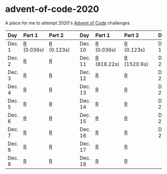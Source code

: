 # advent-of-code-2020
A place for me to attempt 2020's [Advent of Code](https://adventofcode.com/2020/) challenges

| Day        | Part 1                         | Part 2                         || Day         | Part 1                         | Part 2                         || Day         | Part 1                         | Part 2                         |
|:-----------|:-------------------------------|:----------------------------|---|:------------|:-------------------------------|:----------------------------|---|:------------|:-------------------------------|:-------------------------------|
| Dec. 1 | [R](/day-01/day-01.r) (0.036s) | [R](/day-01/day-01.r) (0.123s) || Dec. 10 | [R](/day-01/day-01.r) (0.036s) | [R](/day-01/day-01.r) (0.123s) || Dec. 19 | [R](/day-01/day-01.r) (0.036s) | [R](/day-01/day-01.r) (0.123s) |
| Dec. 2 | [R](/day-02/day-02.r) | [R](/day-02/day-02.r) || Dec. 11 | [R](/day-11/day-11.r) (818.22s) | [R](/day-11/day-11.r) (1520.9s) || Dec. 20 | [R](/day-02/day-02.r) | [R](/day-02/day-02.r) |
| Dec. 3 | [R](/day-03/day-03.r) | [R](/day-03/day-03.r) || Dec. 12 | [R](/day-03/day-03.r) | [R](/day-03/day-03.r) || Dec. 21 | [R](/day-03/day-03.r) | [R](/day-03/day-03.r) |
| Dec. 4 | [R](/day-03/day-04.r) | [R](/day-03/day-04.r) || Dec. 13 | [R](/day-03/day-03.r) | [R](/day-03/day-03.r) || Dec. 22 | [R](/day-03/day-03.r) | [R](/day-03/day-03.r) |
| Dec. 5 | [R](/day-03/day-05.r) | [R](/day-03/day-05.r) || Dec. 14 | [R](/day-03/day-03.r) | [R](/day-03/day-03.r) || Dec. 23 | [R](/day-03/day-03.r) | [R](/day-03/day-03.r) |
| Dec. 6 | [R](/day-03/day-06.r) | [R](/day-03/day-06.r) || Dec. 15 | [R](/day-03/day-03.r) | [R](/day-03/day-03.r) || Dec. 24 | [R](/day-03/day-03.r) | [R](/day-03/day-03.r) |
| Dec. 7 | [R](/day-03/day-07.r) | [R](/day-03/day-07.r) || Dec. 16 | [R](/day-03/day-03.r) | [R](/day-03/day-03.r) || Dec. 25 | [R](/day-03/day-03.r) | [R](/day-03/day-03.r) |
| Dec. 8 | [R](/day-03/day-08.r) | [R](/day-03/day-08.r) || Dec. 17 | [R](/day-03/day-03.r) | [R](/day-03/day-03.r) ||  |  |  |
| Dec. 9 | [R](/day-03/day-09.r) | [R](/day-03/day-09.r) || Dec. 18 | [R](/day-03/day-03.r) | [R](/day-03/day-03.r) ||  |  |  |
